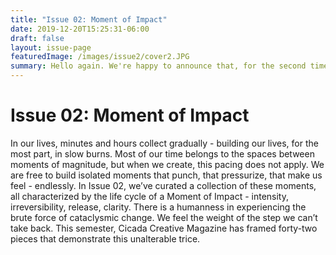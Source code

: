 ```yaml
---
title: "Issue 02: Moment of Impact"
date: 2019-12-20T15:25:31-06:00
draft: false
layout: issue-page
featuredImage: /images/issue2/cover2.JPG
summary: Hello again. We're happy to announce that, for the second time, Cicada Creative Magazine has published an all-arts, all-welcome, all-heart issue.
---
```


# Issue 02: Moment of Impact

In our lives, minutes and hours collect gradually - building our lives, for the most part, in slow burns. Most of our time belongs to the spaces between moments of magnitude, but when we create, this pacing does not apply. We are free to build isolated moments that punch, that pressurize, that make us feel - endlessly. In Issue 02, we’ve curated a collection of these moments, all characterized by the life cycle of a Moment of Impact - intensity, irreversibility, release, clarity. There is a humanness in experiencing the brute force of cataclysmic change. We feel the weight of the step we can’t take back. This semester, Cicada Creative Magazine has framed forty-two pieces that demonstrate this unalterable trice.
